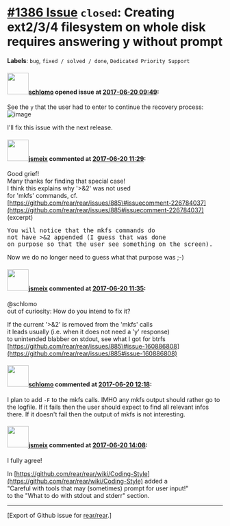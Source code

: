[\#1386 Issue](https://github.com/rear/rear/issues/1386) `closed`: Creating ext2/3/4 filesystem on whole disk requires answering y without prompt
=================================================================================================================================================

**Labels**: `bug`, `fixed / solved / done`, `Dedicated Priority Support`

#### <img src="https://avatars.githubusercontent.com/u/101384?v=4" width="50">[schlomo](https://github.com/schlomo) opened issue at [2017-06-20 09:49](https://github.com/rear/rear/issues/1386):

See the `y` that the user had to enter to continue the recovery
process:  
![image](https://user-images.githubusercontent.com/101384/27327308-85610a18-55ae-11e7-96c8-885cab24a7d9.png)

I'll fix this issue with the next release.

#### <img src="https://avatars.githubusercontent.com/u/1788608?u=925fc54e2ce01551392622446ece427f51e2f0ce&v=4" width="50">[jsmeix](https://github.com/jsmeix) commented at [2017-06-20 11:29](https://github.com/rear/rear/issues/1386#issuecomment-309724989):

Good grief!  
Many thanks for finding that special case!  
I think this explains why '&gt;&2' was not used  
for 'mkfs' commands, cf.  
[https://github.com/rear/rear/issues/885\#issuecomment-226784037](https://github.com/rear/rear/issues/885#issuecomment-226784037)  
(excerpt)

<pre>
You will notice that the mkfs commands do
not have >&2 appended (I guess that was done
on purpose so that the user see something on the screen).
</pre>

Now we do no longer need to guess what that purpose was ;-)

#### <img src="https://avatars.githubusercontent.com/u/1788608?u=925fc54e2ce01551392622446ece427f51e2f0ce&v=4" width="50">[jsmeix](https://github.com/jsmeix) commented at [2017-06-20 11:35](https://github.com/rear/rear/issues/1386#issuecomment-309726231):

@schlomo  
out of curiosity: How do you intend to fix it?

If the current '&gt;&2' is removed from the 'mkfs' calls  
it leads usually (i.e. when it does not need a 'y' response)  
to unintended blabber on stdout, see what I got for btrfs  
[https://github.com/rear/rear/issues/885\#issue-160886808](https://github.com/rear/rear/issues/885#issue-160886808)

#### <img src="https://avatars.githubusercontent.com/u/101384?v=4" width="50">[schlomo](https://github.com/schlomo) commented at [2017-06-20 12:18](https://github.com/rear/rear/issues/1386#issuecomment-309735614):

I plan to add `-F` to the mkfs calls. IMHO any mkfs output should rather
go to the logfile. If it fails then the user should expect to find all
relevant infos there. If it doesn't fail then the output of mkfs is not
interesting.

#### <img src="https://avatars.githubusercontent.com/u/1788608?u=925fc54e2ce01551392622446ece427f51e2f0ce&v=4" width="50">[jsmeix](https://github.com/jsmeix) commented at [2017-06-20 14:08](https://github.com/rear/rear/issues/1386#issuecomment-309766634):

I fully agree!

In
[https://github.com/rear/rear/wiki/Coding-Style](https://github.com/rear/rear/wiki/Coding-Style)
added a  
"Careful with tools that may (sometimes) prompt for user input!"  
to the "What to do with stdout and stderr" section.

------------------------------------------------------------------------

\[Export of Github issue for
[rear/rear](https://github.com/rear/rear).\]
